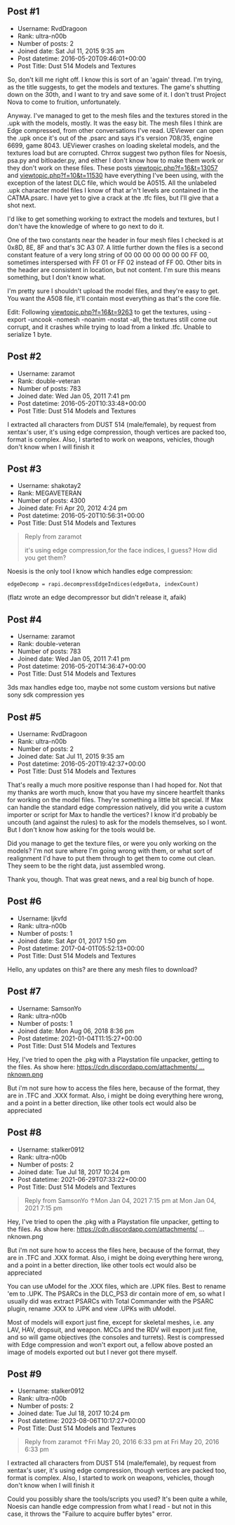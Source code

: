 ## Post #1
- Username: RvdDragoon
- Rank: ultra-n00b
- Number of posts: 2
- Joined date: Sat Jul 11, 2015 9:35 am
- Post datetime: 2016-05-20T09:46:01+00:00
- Post Title: Dust 514 Models and Textures

So, don't kill me right off. I know this is sort of an 'again' thread.
I'm trying, as the title suggests, to get the models and textures. The game's shutting down on the 30th, and I want to try and save some of it. I don't trust Project Nova to come to fruition, unfortunately.

Anyway. I've managed to get to the mesh files and the textures stored in the .upk with the models, mostly. It was the easy bit. The mesh files I think are Edge compressed, from other conversations I've read. UEViewer can open the .upk once it's out of the .psarc and says it's version 708/35, engine 6699, game 8043. UEViewer crashes on loading skeletal models, and the textures load but are corrupted.  Chrrox suggest two python files for Noesis, psa.py and bitloader.py, and either I don't know how to make them work or they don't work on these files. 
These posts [viewtopic.php?f=16&t=13057](http://forum.xentax.com/viewtopic.php?f=16&t=13057) and [viewtopic.php?f=10&t=11530](http://forum.xentax.com/viewtopic.php?f=10&t=11530) have everything I've been using, with the exception of the latest DLC file, which would be A0515. All the unlabeled .upk character model files I know of that ar'n't levels are contained in the CATMA.psarc. I have yet to give a crack at the .tfc files, but I'll give that a shot next.

I'd like to get something working to extract the models and textures, but I don't have the knowledge of where to go next to do it.

One of the two constants near the header in four mesh files I checked is at 0x8D, 8E, 8F and that's 3C A3 07. A little further down the files is a second constant feature of a very long string of 00 00 00 00 00 00 00 FF 00, sometimes interspersed with FF 01 or FF 02 instead of FF 00. Other bits in the header are consistent in location, but not content. I'm sure this means something, but I don't know what.

I'm pretty sure I shouldn't upload the model files, and they're easy to get. You want the A508 file, it'll contain most everything as that's the core file.

Edit: Following [viewtopic.php?f=16&t=9263](http://forum.xentax.com/viewtopic.php?f=16&t=9263) to get the textures, using -export -uncook -nomesh -noanim -nostat -all, the textures still come out corrupt, and it crashes while trying to load from a linked .tfc. Unable to serialize 1 byte.
## Post #2
- Username: zaramot
- Rank: double-veteran
- Number of posts: 783
- Joined date: Wed Jan 05, 2011 7:41 pm
- Post datetime: 2016-05-20T10:33:48+00:00
- Post Title: Dust 514 Models and Textures

I extracted all characters from DUST 514 (male/female), by request from xentax's user, it's using edge compression, though vertices are packed too, format is complex. Also, I started to work on weapons, vehicles, though don't know when I will finish it
## Post #3
- Username: shakotay2
- Rank: MEGAVETERAN
- Number of posts: 4300
- Joined date: Fri Apr 20, 2012 4:24 pm
- Post datetime: 2016-05-20T10:56:31+00:00
- Post Title: Dust 514 Models and Textures

> Reply from zaramot
>
> it's using edge compression,for the face indices, I guess? How did you get them?

Noesis is the only tool I know which handles edge compression:

```
edgeDecomp = rapi.decompressEdgeIndices(edgeData, indexCount)
```


(flatz wrote an edge decompressor but didn't release it, afaik)
## Post #4
- Username: zaramot
- Rank: double-veteran
- Number of posts: 783
- Joined date: Wed Jan 05, 2011 7:41 pm
- Post datetime: 2016-05-20T14:36:47+00:00
- Post Title: Dust 514 Models and Textures

3ds max handles edge too, maybe not some custom versions but native sony sdk compression yes
## Post #5
- Username: RvdDragoon
- Rank: ultra-n00b
- Number of posts: 2
- Joined date: Sat Jul 11, 2015 9:35 am
- Post datetime: 2016-05-20T19:42:37+00:00
- Post Title: Dust 514 Models and Textures

That's really a much more positive response than I had hoped for. Not that my thanks are worth much, know that you have my sincere heartfelt thanks for working on the model files. They're something a little bit special. If Max can handle the standard edge compression natively, did you write a custom importer or script for Max to handle the vertices? I know it'd probably be uncouth (and against the rules) to ask for the models themselves, so I wont. But I don't know how asking for the tools would be. 

Did you manage to get the texture files, or were you only working on the models? I'm not sure where I'm going wrong with them, or what sort of realignment I'd have to put them through to get them to come out clean. They seem to be the right data, just assembled wrong.

Thank you, though. That was great news, and a real big bunch of hope.
## Post #6
- Username: ljkvfd
- Rank: ultra-n00b
- Number of posts: 1
- Joined date: Sat Apr 01, 2017 1:50 pm
- Post datetime: 2017-04-01T05:52:13+00:00
- Post Title: Dust 514 Models and Textures

Hello, any updates on this? are there any mesh files to download?
## Post #7
- Username: SamsonYo
- Rank: ultra-n00b
- Number of posts: 1
- Joined date: Mon Aug 06, 2018 8:36 pm
- Post datetime: 2021-01-04T11:15:27+00:00
- Post Title: Dust 514 Models and Textures

Hey, I've tried to open the .pkg with a Playstation file unpacker, getting to the files. 
As show here:
[https://cdn.discordapp.com/attachments/ ... nknown.png](https://cdn.discordapp.com/attachments/246372917695217664/795610278192087060/unknown.png)

But i'm not sure how to access the files here, because of the format, they are in .TFC and .XXX format.
Also, i might be doing everything here wrong, and a point in a better direction, like other tools ect would also be appreciated
## Post #8
- Username: stalker0912
- Rank: ultra-n00b
- Number of posts: 2
- Joined date: Tue Jul 18, 2017 10:24 pm
- Post datetime: 2021-06-29T07:33:22+00:00
- Post Title: Dust 514 Models and Textures

> Reply from SamsonYo ↑Mon Jan 04, 2021 7:15 pm at Mon Jan 04, 2021 7:15 pm
>
> 
Hey, I've tried to open the .pkg with a Playstation file unpacker, getting to the files. 
As show here:
https://cdn.discordapp.com/attachments/ ... nknown.png

But i'm not sure how to access the files here, because of the format, they are in .TFC and .XXX format.
Also, i might be doing everything here wrong, and a point in a better direction, like other tools ect would also be appreciated

You can use uModel for the .XXX files, which are .UPK files. Best to rename 'em to .UPK. The PSARCs in the DLC_PS3 dir contain more of em, so what I usually did was extract PSARCs with Total Commander with the PSARC plugin, rename .XXX to .UPK and view .UPKs with uModel.

Most of models will export just fine, except for skeletal meshes, i.e. any LAV, HAV, dropsuit, and weapon. MCCs and the RDV will export just fine, and so will game objectives (the consoles and turrets). Rest is compressed with Edge compression and won't export out, a fellow above posted an image of models exported out but I never got there myself.
## Post #9
- Username: stalker0912
- Rank: ultra-n00b
- Number of posts: 2
- Joined date: Tue Jul 18, 2017 10:24 pm
- Post datetime: 2023-08-06T10:17:27+00:00
- Post Title: Dust 514 Models and Textures

> Reply from zaramot ↑Fri May 20, 2016 6:33 pm at Fri May 20, 2016 6:33 pm
>
> 
I extracted all characters from DUST 514 (male/female), by request from xentax's user, it's using edge compression, though vertices are packed too, format is complex. Also, I started to work on weapons, vehicles, though don't know when I will finish it

Could you possibly share the tools/scripts you used? It's been quite a while, Noesis can handle edge compression from what I read  - but not in this case, it throws the "Failure to acquire buffer bytes" error.

